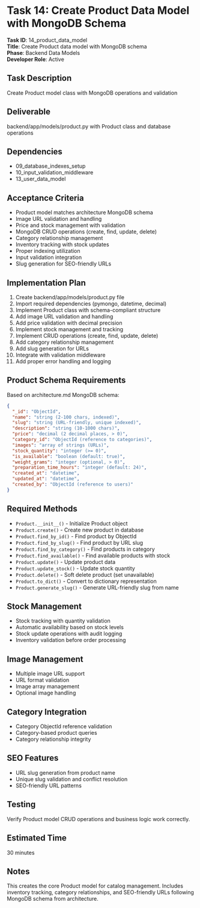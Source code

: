# Task 14: Create Product Data Model with MongoDB Schema

**Task ID**: 14_product_data_model  
**Title**: Create Product data model with MongoDB schema  
**Phase**: Backend Data Models  
**Developer Role**: Active  

## Task Description
Create Product model class with MongoDB operations and validation

## Deliverable
backend/app/models/product.py with Product class and database operations

## Dependencies
- 09_database_indexes_setup
- 10_input_validation_middleware
- 13_user_data_model

## Acceptance Criteria
- Product model matches architecture MongoDB schema
- Image URL validation and handling
- Price and stock management with validation
- MongoDB CRUD operations (create, find, update, delete)
- Category relationship management
- Inventory tracking with stock updates
- Proper indexing utilization
- Input validation integration
- Slug generation for SEO-friendly URLs

## Implementation Plan
1. Create backend/app/models/product.py file
2. Import required dependencies (pymongo, datetime, decimal)
3. Implement Product class with schema-compliant structure
4. Add image URL validation and handling
5. Add price validation with decimal precision
6. Implement stock management and tracking
7. Implement CRUD operations (create, find, update, delete)
8. Add category relationship management
9. Add slug generation for URLs
10. Integrate with validation middleware
11. Add proper error handling and logging

## Product Schema Requirements
Based on architecture.md MongoDB schema:

```json
{
  "_id": "ObjectId",
  "name": "string (2-100 chars, indexed)",
  "slug": "string (URL-friendly, unique indexed)",
  "description": "string (10-1000 chars)",
  "price": "decimal (2 decimal places, > 0)",
  "category_id": "ObjectId (reference to categories)",
  "images": "array of strings (URLs)",
  "stock_quantity": "integer (>= 0)",
  "is_available": "boolean (default: true)",
  "weight_grams": "integer (optional, > 0)",
  "preparation_time_hours": "integer (default: 24)",
  "created_at": "datetime",
  "updated_at": "datetime",
  "created_by": "ObjectId (reference to users)"
}
```

## Required Methods
- `Product.__init__()` - Initialize Product object
- `Product.create()` - Create new product in database
- `Product.find_by_id()` - Find product by ObjectId
- `Product.find_by_slug()` - Find product by URL slug
- `Product.find_by_category()` - Find products in category
- `Product.find_available()` - Find available products with stock
- `Product.update()` - Update product data
- `Product.update_stock()` - Update stock quantity
- `Product.delete()` - Soft delete product (set unavailable)
- `Product.to_dict()` - Convert to dictionary representation
- `Product.generate_slug()` - Generate URL-friendly slug from name

## Stock Management
- Stock tracking with quantity validation
- Automatic availability based on stock levels
- Stock update operations with audit logging
- Inventory validation before order processing

## Image Management
- Multiple image URL support
- URL format validation
- Image array management
- Optional image handling

## Category Integration
- Category ObjectId reference validation
- Category-based product queries
- Category relationship integrity

## SEO Features
- URL slug generation from product name
- Unique slug validation and conflict resolution
- SEO-friendly URL patterns

## Testing
Verify Product model CRUD operations and business logic work correctly.

## Estimated Time
30 minutes

## Notes
This creates the core Product model for catalog management. Includes inventory tracking, category relationships, and SEO-friendly URLs following MongoDB schema from architecture.